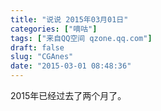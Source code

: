 ```yaml
---
title: "说说 2015年03月01日"
categories: ["嘀咕"]
tags: ["来自QQ空间 qzone.qq.com"]
draft: false
slug: "CGAnes"
date: "2015-03-01 08:48:36"
---
```


2015年已经过去了两个月了。
